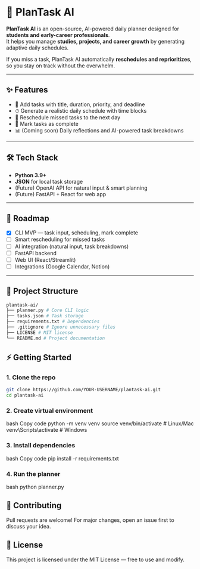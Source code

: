 # 📅 PlanTask AI  

**PlanTask AI** is an open-source, AI-powered daily planner designed for **students and early-career professionals**.  
It helps you manage **studies, projects, and career growth** by generating adaptive daily schedules.  

If you miss a task, PlanTask AI automatically **reschedules and reprioritizes**, so you stay on track without the overwhelm.  

---

## ✨ Features
- 📝 Add tasks with title, duration, priority, and deadline  
- ⏱ Generate a realistic daily schedule with time blocks  
- 🔄 Reschedule missed tasks to the next day  
- 🎯 Mark tasks as complete  
- 📊 (Coming soon) Daily reflections and AI-powered task breakdowns  

---

## 🛠 Tech Stack
- **Python 3.9+**  
- **JSON** for local task storage  
- (Future) OpenAI API for natural input & smart planning  
- (Future) FastAPI + React for web app  

---

## 🚀 Roadmap
- [x] CLI MVP — task input, scheduling, mark complete  
- [ ] Smart rescheduling for missed tasks  
- [ ] AI integration (natural input, task breakdowns)  
- [ ] FastAPI backend  
- [ ] Web UI (React/Streamlit)  
- [ ] Integrations (Google Calendar, Notion)  

---

## 📂 Project Structure
```bash
plantask-ai/
├── planner.py # Core CLI logic
├── tasks.json # Task storage
├── requirements.txt # Dependencies
├── .gitignore # Ignore unnecessary files
├── LICENSE # MIT license
└── README.md # Project documentation
```

## ⚡ Getting Started

### 1. Clone the repo
```bash
git clone https://github.com/YOUR-USERNAME/plantask-ai.git
cd plantask-ai
```

### 2. Create virtual environment
bash
Copy code
python -m venv venv
source venv/bin/activate   # Linux/Mac
venv\Scripts\activate      # Windows
### 3. Install dependencies
bash
Copy code
pip install -r requirements.txt
### 4. Run the planner
bash
python planner.py




## 🤝 Contributing
Pull requests are welcome! For major changes, open an issue first to discuss your idea.

## 📜 License
This project is licensed under the MIT License — free to use and modify.